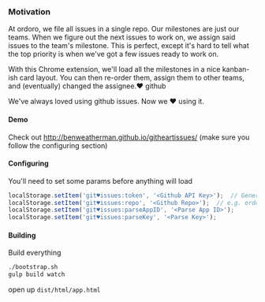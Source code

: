 
### Motivation
At ordoro, we file all issues in a single repo. Our milestones are just our teams. When we figure out the next issues to work on, we assign said issues to the team's milestone. This is perfect, except it's hard to tell what the top priority is when we've got a few issues ready to work on.

With this Chrome extension, we'll load all the milestones in a nice kanban-ish card layout. You can then re-order them, assign them to other teams, and (eventually) changed the assignee.♥ github

We've always loved using github issues. Now we ♥ using it.

#### Demo

Check out http://benweatherman.github.io/githeartissues/ (make sure you follow the configuring section)


#### Configuring

You'll need to set some params before anything will load
```js
localStorage.setItem('git♥issues:token', '<Github API Key>');  // Generate one at https://github.com/settings/tokens/new
localStorage.setItem('git♥issues:repo', '<Github Repo>');  // e.g. ordoro/ordoro
localStorage.setItem('git♥issues:parseAppID', '<Parse App ID>');
localStorage.setItem('git♥issues:parseKey', '<Parse Key>');
```


#### Building

Build everything
```bash
./bootstrap.sh
gulp build watch
```

open up `dist/html/app.html`
